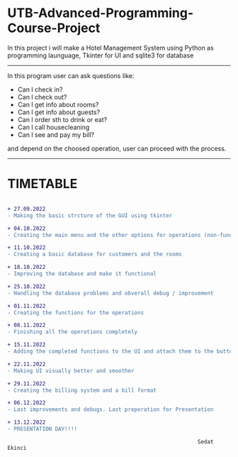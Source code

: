 # UTB-Advanced-Programming-Course-Project
In this project i will make a Hotel Management System using Python as programming launguage, 
Tkinter for UI and 
sqlite3 for database 

------------------------------------------------------------------------

In this program user can ask questions like:

* Can I check in?
* Can I check out?
* Can I get info about rooms?
* Can I get info about guests?
* Can I order sth to drink or eat?
* Can I call housecleaning
* Can I see and pay my bill?

 and depend on the choosed operation, user can proceed with the process.

------------------------------------------------------------------------
# TIMETABLE
```diff

+ 27.09.2022
- Making the basic strcture of the GUI using tkinter

+ 04.10.2022
- Creating the main menu and the other options for operations (non-functional)

+ 11.10.2022
- Creating a basic database for customers and the rooms

+ 18.10.2022
- Improving the database and make it functional

+ 25.10.2022
- Handling the database problems and obverall debug / improvement

+ 01.11.2022
- Creating the functions for the operations

+ 08.11.2022
- Finishing all the operations completely

+ 15.11.2022
- Adding the completed functions to the UI and attach them to the buttons and also attach them to each other 

+ 22.11.2022
- Making UI visually better and smoother

+ 29.11.2022
- Creating the billing system and a bill format

+ 06.12.2022
- Last improvements and debugs. Last preperation for Presentation

+ 13.12.2022
- PRESENTATION DAY!!!!
```
                                                                Sedat Ekinci
